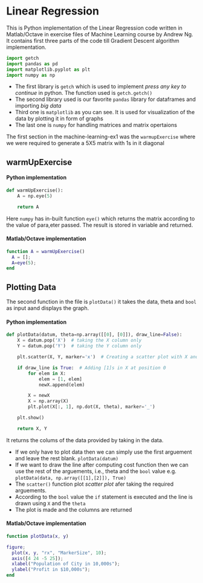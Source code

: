 # Linear Regression

This is Python implementation of the Linear Regression code written in Matlab/Octave in exercise files of Machine Learning course by Andrew Ng. It contains first three parts of the code till Gradient Descent algorithm implementation.

```python
import getch
import pandas as pd
import matplotlib.pyplot as plt
import numpy as np
```

- The first library is `getch` which is used to implement *press any key to continue* in python. The function used is `getch.getch()`
- The second library used is our favorite `pandas` library for dataframes and importing *big data*
- Third one is `matplotlib` as you can see. It is used for visualization of the data by plotting it in form of graphs
- The last one is `numpy` for handling matrices and matrix opertaions

The first section in the machine-learning-ex1 was the `warmupExercise` where we were required to generate a 5X5 matrix with 1s in it diagonal

## warmUpExercise

#### Python implementation

```python
def warmUpExercise():
    A = np.eye(5)

    return A
```
Here `numpy` has in-built function `eye()` which returns the matrix according to the value of para,eter passed. The result is stored in variable and returned.

#### Matlab/Octave implementation

```matlab
function A = warmUpExercise()
  A = [];
  A=eye(5);
end
```

## Plotting Data
The second function in the file is `plotData()` it takes the data, theta and `bool` as input aand displays the graph. 

#### Python implementation
```python
def plotData(datum, theta=np.array([[0], [0]]), draw_line=False):
    X = datum.pop('X')  # taking the X column only
    Y = datum.pop('Y')  # taking the Y column only

    plt.scatter(X, Y, marker='x')  # Creating a scatter plot with X and Y

    if draw_line is True:  # Adding [1]s in X at position 0
        for elem in X:
            elem = [1, elem]
            newX.append(elem)

        X = newX
        X = np.array(X)
        plt.plot(X[:, 1], np.dot(X, theta), marker='_')

    plt.show()

    return X, Y
```
It returns the colums of the data provided by taking in the data.
- If we only have to plot data then we can simply use the first arguement and leave the rest blank. `plotData(datum)`
- If we want to draw the line after computing cost function then we can use the rest of the arguements, i.e., theta and the `bool` value e.g. `plotData(data, np.array([[1],[2]]), True)` 
- The `scatter()` function plot *scatter plot* afer taking the required arguements.
- According to the `bool` value the `if` statement is executed and the line is drawn using `X` and the `theta`
- The plot is made and the columns are returned

#### Matlab/Octave implementation
```matlab
function plotData(x, y)

figure;
  plot(x, y, "rx", "MarkerSize", 10);
  axis([4 24 -5 25]);
  xlabel("Population of City in 10,000s"); 
  ylabel("Profit in $10,000s");
end
```
